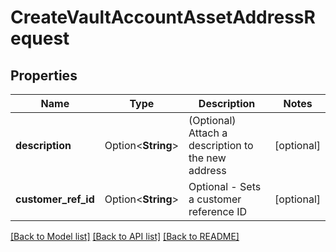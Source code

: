 # CreateVaultAccountAssetAddressRequest

## Properties

Name | Type | Description | Notes
------------ | ------------- | ------------- | -------------
**description** | Option<**String**> | (Optional) Attach a description to the new address | [optional]
**customer_ref_id** | Option<**String**> | Optional - Sets a customer reference ID | [optional]

[[Back to Model list]](../README.md#documentation-for-models) [[Back to API list]](../README.md#documentation-for-api-endpoints) [[Back to README]](../README.md)


